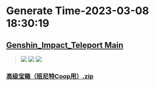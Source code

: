 # Generate Time-2023-03-08 18:30:19

## [Genshin_Impact_Teleport Main](https://github.com/Sam5440/Genshin_Impact_Teleport)

>![](https://komarev.com/ghpvc/?username=done439)
>![](https://komarev.com/ghpvc/?username=done438)
>![](https://komarev.com/ghpvc/?username=done437)

### [高级宝箱（班尼特Coop用）.zip](https://raw.githubusercontent.com/Sam5440/Genshin_Impact_Teleport/download/ManualCollectPoint/Chest/Generate%20Chest/%E4%BA%BA%E7%89%A9/%E9%AB%98%E7%BA%A7%E5%AE%9D%E7%AE%B1%EF%BC%88%E7%8F%AD%E5%B0%BC%E7%89%B9Coop%E7%94%A8%EF%BC%89.zip)

